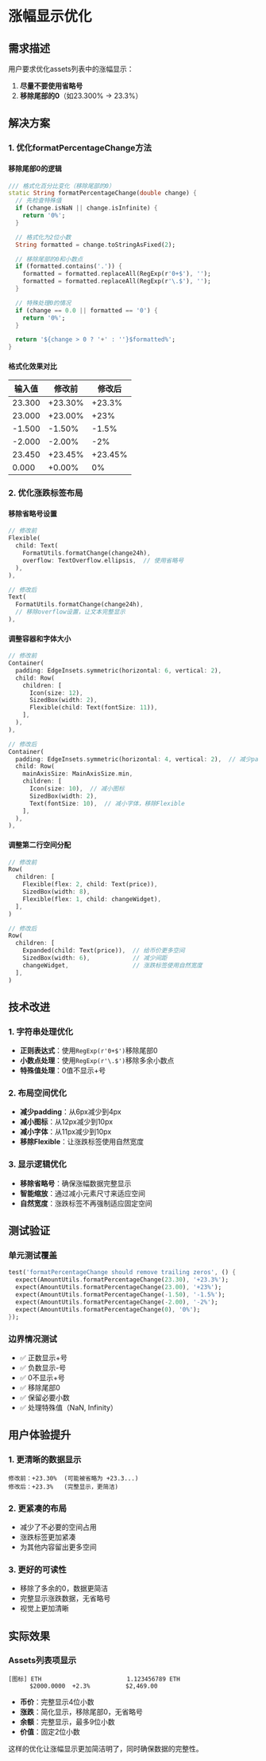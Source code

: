 # 涨幅显示优化

## 需求描述

用户要求优化assets列表中的涨幅显示：
1. **尽量不要使用省略号**
2. **移除尾部的0**（如23.300% → 23.3%）

## 解决方案

### 1. 优化formatPercentageChange方法

#### 移除尾部0的逻辑
```dart
/// 格式化百分比变化（移除尾部的0）
static String formatPercentageChange(double change) {
  // 先检查特殊值
  if (change.isNaN || change.isInfinite) {
    return '0%';
  }

  // 格式化为2位小数
  String formatted = change.toStringAsFixed(2);

  // 移除尾部的0和小数点
  if (formatted.contains('.')) {
    formatted = formatted.replaceAll(RegExp(r'0+$'), '');
    formatted = formatted.replaceAll(RegExp(r'\.$'), '');
  }

  // 特殊处理0的情况
  if (change == 0.0 || formatted == '0') {
    return '0%';
  }

  return '${change > 0 ? '+' : ''}$formatted%';
}
```

#### 格式化效果对比
| 输入值 | 修改前 | 修改后 |
|--------|--------|--------|
| 23.300 | +23.30% | +23.3% |
| 23.000 | +23.00% | +23% |
| -1.500 | -1.50% | -1.5% |
| -2.000 | -2.00% | -2% |
| 23.450 | +23.45% | +23.45% |
| 0.000 | +0.00% | 0% |

### 2. 优化涨跌标签布局

#### 移除省略号设置
```dart
// 修改前
Flexible(
  child: Text(
    FormatUtils.formatChange(change24h),
    overflow: TextOverflow.ellipsis,  // 使用省略号
  ),
),

// 修改后
Text(
  FormatUtils.formatChange(change24h),
  // 移除overflow设置，让文本完整显示
),
```

#### 调整容器和字体大小
```dart
// 修改前
Container(
  padding: EdgeInsets.symmetric(horizontal: 6, vertical: 2),
  child: Row(
    children: [
      Icon(size: 12),
      SizedBox(width: 2),
      Flexible(child: Text(fontSize: 11)),
    ],
  ),
),

// 修改后
Container(
  padding: EdgeInsets.symmetric(horizontal: 4, vertical: 2),  // 减少padding
  child: Row(
    mainAxisSize: MainAxisSize.min,
    children: [
      Icon(size: 10),  // 减小图标
      SizedBox(width: 2),
      Text(fontSize: 10),  // 减小字体，移除Flexible
    ],
  ),
),
```

#### 调整第二行空间分配
```dart
// 修改前
Row(
  children: [
    Flexible(flex: 2, child: Text(price)),
    SizedBox(width: 8),
    Flexible(flex: 1, child: changeWidget),
  ],
)

// 修改后
Row(
  children: [
    Expanded(child: Text(price)),  // 给币价更多空间
    SizedBox(width: 6),            // 减少间距
    changeWidget,                  // 涨跌标签使用自然宽度
  ],
)
```

## 技术改进

### 1. 字符串处理优化
- **正则表达式**：使用`RegExp(r'0+$')`移除尾部0
- **小数点处理**：使用`RegExp(r'\.$')`移除多余小数点
- **特殊值处理**：0值不显示+号

### 2. 布局空间优化
- **减少padding**：从6px减少到4px
- **减小图标**：从12px减少到10px
- **减小字体**：从11px减少到10px
- **移除Flexible**：让涨跌标签使用自然宽度

### 3. 显示逻辑优化
- **移除省略号**：确保涨幅数据完整显示
- **智能缩放**：通过减小元素尺寸来适应空间
- **自然宽度**：涨跌标签不再强制适应固定空间

## 测试验证

### 单元测试覆盖
```dart
test('formatPercentageChange should remove trailing zeros', () {
  expect(AmountUtils.formatPercentageChange(23.30), '+23.3%');
  expect(AmountUtils.formatPercentageChange(23.00), '+23%');
  expect(AmountUtils.formatPercentageChange(-1.50), '-1.5%');
  expect(AmountUtils.formatPercentageChange(-2.00), '-2%');
  expect(AmountUtils.formatPercentageChange(0), '0%');
});
```

### 边界情况测试
- ✅ 正数显示+号
- ✅ 负数显示-号
- ✅ 0不显示+号
- ✅ 移除尾部0
- ✅ 保留必要小数
- ✅ 处理特殊值（NaN, Infinity）

## 用户体验提升

### 1. 更清晰的数据显示
```
修改前：+23.30%  (可能被省略为 +23.3...)
修改后：+23.3%   (完整显示，更简洁)
```

### 2. 更紧凑的布局
- 减少了不必要的空间占用
- 涨跌标签更加紧凑
- 为其他内容留出更多空间

### 3. 更好的可读性
- 移除了多余的0，数据更简洁
- 完整显示涨跌数据，无省略号
- 视觉上更加清晰

## 实际效果

### Assets列表项显示
```
[图标] ETH                        1.123456789 ETH
      $2000.0000  +2.3%          $2,469.00
```

- **币价**：完整显示4位小数
- **涨跌**：简化显示，移除尾部0，无省略号
- **余额**：完整显示，最多9位小数
- **价值**：固定2位小数

这样的优化让涨幅显示更加简洁明了，同时确保数据的完整性。